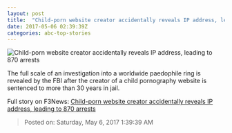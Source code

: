 ```yaml
---
layout: post
title:  "Child-porn website creator accidentally reveals IP address, leading to 870 arrests"
date: 2017-05-06 02:39:39Z
categories: abc-top-stories
---
```


![Child-porn website creator accidentally reveals IP address, leading to 870 arrests](http://www.abc.net.au/news/image/7921120-1x1-700x700.jpg)

The full scale of an investigation into a worldwide paedophile ring is revealed by the FBI after the creator of a child pornography website is sentenced to more than 30 years in jail.


Full story on F3News: [Child-porn website creator accidentally reveals IP address, leading to 870 arrests](http://www.f3nws.com/n/dWksaC)

> Posted on: Saturday, May 6, 2017 1:39:39 AM
